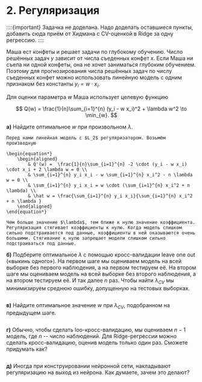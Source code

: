 # 2. Регуляризация

::::{important}
Задачка не доделана. Надо доделать оставшиеся пункты, добавить сюда приём от Хидмана с CV-оценкой в Ridge за одну регрессию.
::::


Маша ест конфеты и решает задачи по глубокому обучению. Число решённых задач $y$ зависит от числа съеденных конфет $x$. Если Маша ни съела ни одной конфеты, она не хочет заниматься глубоким обучением. Поэтому для прогнозирования числа решённых задач по числу съеденных конфет можно использовать линейную модель с одним признаком без константы $y_i = w \cdot x_i.$

Для оценки параметра $w$ Маша использует целевую функцию

$$
Q(w) = \frac{1}{n}\sum_{i=1}^{n} (y_i - w x_i)^2 + \lambda w^2 \to \min_{w}.
$$

__а)__ Найдите оптимальное $w$ при произвольном $\lambda$.


```{dropdown} Решение
Перед нами линейная модель с $L_2$ регуляризатором. Возьмём производную

\begin{equation*}
	\begin{aligned}
		& Q'(w) =  \frac{1}{n}\sum_{i=1}^{n} -2 \cdot (y_i - w x_i) \cdot x_i + 2 \lambda w = 0 \\
		& \sum_{i=1}^{n} y_i x_i - w \sum_{i=1}^{n} x_i^2 - n \lambda w = 0 \\
		& \sum_{i=1}^{n} y_i x_i = w \cdot (\sum_{i=1}^{n} x_i^2 + n \lambda) \\
		& \hat w = \frac{\sum_{i=1}^{n} y_i x_i}{\sum_{i=1}^{n} x_i^2 + n \lambda }
	\end{aligned}
\end{equation*}

Чем больше значение $\lambda$, тем ближе к нулю значение коэффициента. Регуляризация стягивает коэффициенты к нулю. Когда модель слишком сильно подстраивается под данные, коэффициенты в ней оказываются очень большими. Стягивание к нулю запрещает модели слишком сильно подстраиваться под данные. 

```

__б)__ Подберите оптимальное $\lambda$ с помощью кросс-валидации leave one out («выкинь одного»). На первом шаге мы оцениваем модель на всей выборке без первого наблюдения, а на первом тестируем её. На втором шаге мы оцениваем модель на всей выборке без второго наблюдения, а на втором тестируем её. И так далее $n$ раз. Чтобы найти $\lambda_{CV}$ мы минимизируем среднюю ошибку, допущенную на тестовых выборках.


```{dropdown} Решение

```

__в)__ Найдите оптимальное значение $w$ при $\lambda_{CV}$, подобранном на предыдущем шаге. 


```{dropdown} Решение

```

__г)__ Обычно, чтобы сделать loo-кросс-валидацию, мы оцениваем $n-1$ модель, где $n$ -- число наблюдений. Для Ridge-регрессии можно сделать кросс-валидацию, оценив модель только один раз. Сможете придумать как? 


```{dropdown} Решение

```

__д)__ Иногда при конструировании нейронной сети, накладывают регуляризацию на выход из нейрона. Как думаете, зачем это делают? 


```{dropdown} Решение

```


